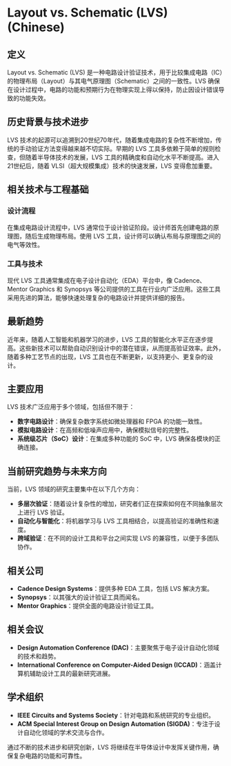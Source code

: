 # Layout vs. Schematic (LVS) (Chinese)

## 定义

Layout vs. Schematic (LVS) 是一种电路设计验证技术，用于比较集成电路（IC）的物理布局（Layout）与其电气原理图（Schematic）之间的一致性。LVS 确保在设计过程中，电路的功能和预期行为在物理实现上得以保持，防止因设计错误导致的功能失效。

## 历史背景与技术进步

LVS 技术的起源可以追溯到20世纪70年代，随着集成电路的复杂性不断增加，传统的手动验证方法变得越来越不切实际。早期的 LVS 工具多依赖于简单的规则检查，但随着半导体技术的发展，LVS 工具的精确度和自动化水平不断提高。进入21世纪后，随着 VLSI（超大规模集成）技术的快速发展，LVS 变得愈加重要。

## 相关技术与工程基础

### 设计流程

在集成电路设计流程中，LVS 通常位于设计验证阶段。设计师首先创建电路的原理图，随后生成物理布局。使用 LVS 工具，设计师可以确认布局与原理图之间的电气等效性。

### 工具与技术

现代 LVS 工具通常集成在电子设计自动化（EDA）平台中，像 Cadence、Mentor Graphics 和 Synopsys 等公司提供的工具在行业内广泛应用。这些工具采用先进的算法，能够快速处理复杂的电路设计并提供详细的报告。

## 最新趋势

近年来，随着人工智能和机器学习的进步，LVS 工具的智能化水平正在逐步提高。这些新技术可以帮助自动识别设计中的潜在错误，从而提高验证效率。此外，随着多种工艺节点的出现，LVS 工具也在不断更新，以支持更小、更复杂的设计。

## 主要应用

LVS 技术广泛应用于多个领域，包括但不限于：

- **数字电路设计**：确保复杂数字系统如微处理器和 FPGA 的功能一致性。
- **模拟电路设计**：在高频和低噪声应用中，确保模拟信号的完整性。
- **系统级芯片（SoC）设计**：在集成多种功能的 SoC 中，LVS 确保各模块的正确连接。

## 当前研究趋势与未来方向

当前，LVS 领域的研究主要集中在以下几个方向：

- **多层次验证**：随着设计复杂性的增加，研究者们正在探索如何在不同抽象层次上进行 LVS 验证。
- **自动化与智能化**：将机器学习与 LVS 工具相结合，以提高验证的准确性和速度。
- **跨域验证**：在不同的设计工具和平台之间实现 LVS 的兼容性，以便于多团队协作。

## 相关公司

- **Cadence Design Systems**：提供多种 EDA 工具，包括 LVS 解决方案。
- **Synopsys**：以其强大的设计验证工具而闻名。
- **Mentor Graphics**：提供全面的电路设计验证工具。

## 相关会议

- **Design Automation Conference (DAC)**：主要聚焦于电子设计自动化领域的技术和趋势。
- **International Conference on Computer-Aided Design (ICCAD)**：涵盖计算机辅助设计工具的最新研究进展。

## 学术组织

- **IEEE Circuits and Systems Society**：针对电路和系统研究的专业组织。
- **ACM Special Interest Group on Design Automation (SIGDA)**：专注于设计自动化领域的学术交流与合作。

通过不断的技术进步和研究创新，LVS 将继续在半导体设计中发挥关键作用，确保复杂电路的功能和可靠性。